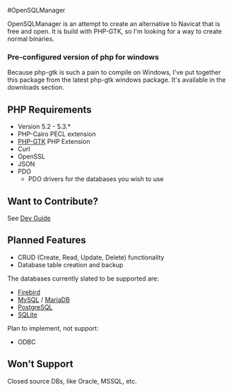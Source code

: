 #OpenSQLManager

OpenSQLManager is an attempt to create an alternative to Navicat that is free and open. It is build with PHP-GTK, so I'm looking for a way to create normal binaries. 

### Pre-configured version of php for windows
Because php-gtk is such a pain to compile on Windows, I've put together this package from the latest php-gtk windows package. It's available in the downloads section.

## PHP Requirements
* Version 5.2 - 5.3.*
* PHP-Cairo PECL extension
* [PHP-GTK](http://gtk.php.net) PHP Extension
* Curl
* OpenSSL
* JSON
* PDO
	* PDO drivers for the databases you wish to use

## Want to Contribute?
See [Dev Guide](https://github.com/aviat4ion/OpenSQLManager/blob/master/DEV_README.md)

## Planned Features
* CRUD (Create, Read, Update, Delete) functionality
* Database table creation and backup 

The databases currently slated to be supported are:

* [Firebird](http://www.firebirdsql.org/)
* [MySQL](http://www.mysql.com/) / [MariaDB](http://mariadb.org/)
* [PostgreSQL](http://www.postgresql.org)
* [SQLite](http://sqlite.org/)


Plan to implement, not support:

* ODBC


## Won't Support
Closed source DBs, like Oracle, MSSQL, etc. 